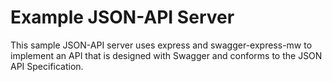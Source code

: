 # Example JSON-API Server 

This sample JSON-API server uses express and swagger-express-mw to implement an API that is designed with Swagger and conforms to the JSON API Specification.
